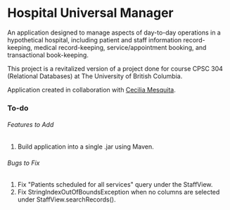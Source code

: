 # Hospital Universal Manager
An application designed to manage aspects of day-to-day operations in a hypothetical hospital, including patient and staff information record-keeping, medical record-keeping, service/appointment booking, and transactional book-keeping.

This project is a revitalized version of a project done for course CPSC 304 (Relational Databases) at The University of British Columbia. 

Application created in collaboration with [Cecilia Mesquita](https://github.com/ceci96p). 

### To-do
###### Features to Add
1. Build application into a single .jar using Maven. 

###### Bugs to Fix
1. Fix "Patients scheduled for all services" query under the StaffView. 
2. Fix StringIndexOutOfBoundsException when no columns are selected under StaffView.searchRecords().
